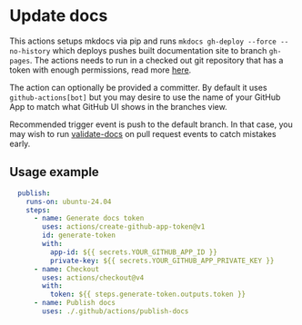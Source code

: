 # Update docs

This actions setups mkdocs via pip and runs `mkdocs gh-deploy --force --no-history` which deploys pushes built documentation site to branch `gh-pages`. The actions needs to run in a checked out git repository that has a token with enough permissions, read more [here](https://github.com/peter-evans/create-pull-request/blob/main/docs/concepts-guidelines.md#authenticating-with-github-app-generated-tokens).

The action can optionally be provided a committer. By default it uses `github-actions[bot]` but you may desire to use the name of your GitHub App to match what GitHub UI shows in the branches view.

Recommended trigger event is push to the default branch. In that case, you may wish to run [validate-docs](../validate-docs/) on pull request events to catch mistakes early.

## Usage example

```yml
  publish:
    runs-on: ubuntu-24.04
    steps:
      - name: Generate docs token
        uses: actions/create-github-app-token@v1
        id: generate-token
        with:
          app-id: ${{ secrets.YOUR_GITHUB_APP_ID }}
          private-key: ${{ secrets.YOUR_GITHUB_APP_PRIVATE_KEY }}
      - name: Checkout
        uses: actions/checkout@v4
        with:
          token: ${{ steps.generate-token.outputs.token }}
      - name: Publish docs
        uses: ./.github/actions/publish-docs
```
